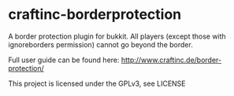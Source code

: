 craftinc-borderprotection
=========================

A border protection plugin for bukkit. All players (except those with ignoreborders permission) cannot go beyond the border.

Full user guide can be found here: http://www.craftinc.de/border-protection/

This project is licensed under the GPLv3, see LICENSE
